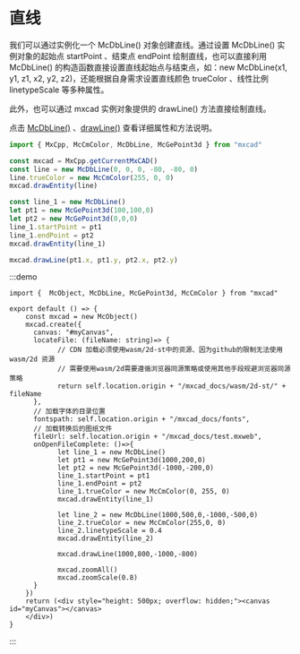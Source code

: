 # 直线

我们可以通过实例化一个 McDbLine() 对象创建直线。通过设置 McDbLine() 实例对象的起始点 startPoint 、结束点 endPoint 绘制直线，也可以直接利用 McDbLine() 的构造函数直接设置直线起始点与结束点，如：new McDbLine(x1, y1, z1, x2, y2, z2)，还能根据自身需求设置直线颜色 trueColor 、线性比例 linetypeScale 等多种属性。

此外，也可以通过 mxcad 实例对象提供的 drawLine() 方法直接绘制直线。

点击 [McDbLine()](../../api/classes/2d.McDbLine.md) 、[drawLine()](../../api/classes/2d.McObject.md#drawline) 查看详细属性和方法说明。

```ts
import { MxCpp, McCmColor, McDbLine, McGePoint3d } from "mxcad"

const mxcad = MxCpp.getCurrentMxCAD()
const line = new McDbLine(0, 0, 0, -80, -80, 0)
line.trueColor = new McCmColor(255, 0, 0)
mxcad.drawEntity(line)

const line_1 = new McDbLine()
let pt1 = new McGePoint3d(100,100,0)
let pt2 = new McGePoint3d(0,0,0)
line_1.startPoint = pt1
line_1.endPoint = pt2
mxcad.drawEntity(line_1)

mxcad.drawLine(pt1.x, pt1.y, pt2.x, pt2.y)
```

:::demo
```tsx
import {  McObject, McDbLine, McGePoint3d, McCmColor } from "mxcad"

export default () => {
    const mxcad = new McObject()
    mxcad.create({
      canvas: "#myCanvas",
      locateFile: (fileName: string)=> {
            // CDN 加载必须使用wasm/2d-st中的资源、因为github的限制无法使用wasm/2d 资源
            // 需要使用wasm/2d需要遵循浏览器同源策略或使用其他手段规避浏览器同源策略
            return self.location.origin + "/mxcad_docs/wasm/2d-st/" + fileName
      },
      // 加载字体的目录位置
      fontspath: self.location.origin + "/mxcad_docs/fonts",
      // 加载转换后的图纸文件
      fileUrl: self.location.origin + "/mxcad_docs/test.mxweb",
      onOpenFileComplete: ()=>{
            let line_1 = new McDbLine()
            let pt1 = new McGePoint3d(1000,200,0)
            let pt2 = new McGePoint3d(-1000,-200,0)
            line_1.startPoint = pt1
            line_1.endPoint = pt2
            line_1.trueColor = new McCmColor(0, 255, 0)
            mxcad.drawEntity(line_1)

            let line_2 = new McDbLine(1000,500,0,-1000,-500,0)
            line_2.trueColor = new McCmColor(255,0, 0)
            line_2.linetypeScale = 0.4
            mxcad.drawEntity(line_2)

            mxcad.drawLine(1000,800,-1000,-800)

            mxcad.zoomAll()
            mxcad.zoomScale(0.8)
      }
    })
    return (<div style="height: 500px; overflow: hidden;"><canvas id="myCanvas"></canvas>
    </div>)
}
```
:::